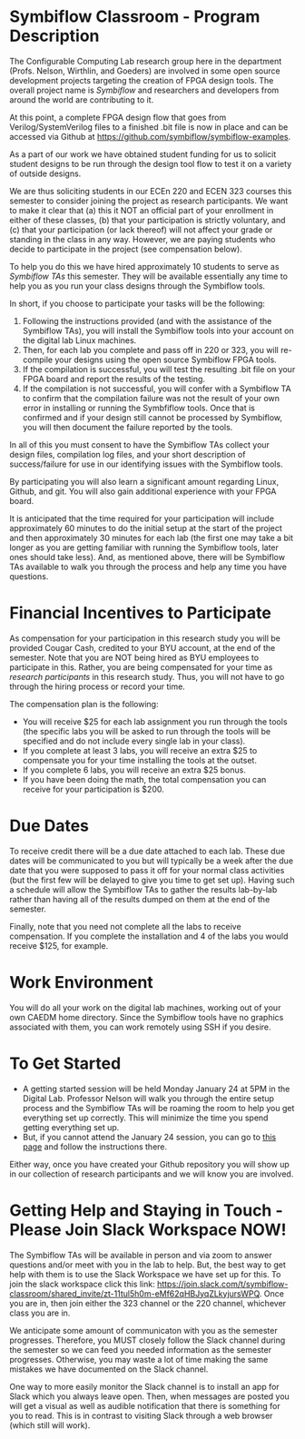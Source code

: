 # Symbiflow Classroom - Program Description
The Configurable Computing Lab research group here in the department (Profs. Nelson, Wirthlin, and Goeders) are involved in some open source development projects targeting the creation of FPGA design tools.  The overall project name is *Symbiflow* and researchers and developers from around the world are contributing to it.

At this point, a complete FPGA design flow that goes from Verilog/SystemVerilog files to a finished .bit file is now in place and can be accessed via Github at https://github.com/symbiflow/symbiflow-examples.

As a part of our work we have obtained student funding for us to solicit student designs to be run through the design tool flow to test it on a variety of outside designs.  

We are thus soliciting students in our ECEn 220 and ECEN 323 courses this semester to consider joining the project as research participants.  We want to make it clear that (a) this it NOT an official part of your enrollment in either of these classes, (b) that your participation is strictly voluntary, and (c) that your participation (or lack thereof) will not affect your grade or standing in the class in any way.  However, we are paying students who decide to participate in the project (see compensation below).

To help you do this we have hired approximately 10 students to serve as *Symbiflow TAs* this semester.  They will be available essentially any time to help you as you run your class designs through the Symbiflow tools.

In short, if you choose to participate your tasks will be the following:
1. Following the instructions provided (and with the assistance of the Symbiflow TAs), you will install the Symbiflow tools into your account on the digital lab Linux machines.  
2. Then, for each lab you complete and pass off in 220 or 323, you will re-compile your designs using the open source Symbiflow FPGA tools.
3. If the compilation is successful, you will test the resulting .bit file on your FPGA board and report the results of the testing.
4. If the compilation is not successful, you will confer with a Symbiflow TA to confirm that the compilation failure was not the result of your own error in installing or running the Symbfiflow tools.  Once that is confirmed and if your design still cannot be processed by Symbiflow, you will then document the failure reported by the tools.

In all of this you must consent to have the Symbiflow TAs collect your design files, compilation log files, and your short description of success/failure for use in our identifying issues with the Symbiflow tools.

By participating you will also learn a significant amount regarding Linux, Github, and git.  You will also gain additional experience with your FPGA board.

It is anticipated that the time required for your participation will include approximately 60 minutes to do the initial setup at the start of the project and then approximately 30 minutes for each lab (the first one may take a bit longer as you are getting familiar with running the Symbiflow tools, later ones should take less).  And, as mentioned above, there will be Symbiflow TAs available to walk you through the process and help any time you have questions. 

# Financial Incentives to Participate

As compensation for your participation in this research study you will be provided Cougar Cash, credited to your BYU account, at the end of the semester.  Note that you are NOT being hired as BYU employees to participate in this.  Rather, you are being compensated for your time as *research participants* in this research study.  Thus, you will not have to go through the hiring process or record your time.

The compensation plan is the following:
- You will receive $25 for each lab assignment you run through the tools (the specific labs you will be asked to run through the tools will be specified and do not include every single lab in your class).
- If you complete at least 3 labs, you will receive an extra $25 to compensate you for your time installing the tools at the outset.
- If you complete 6 labs, you will receive an extra $25 bonus.
- If you have been doing the math, the total compensation you can receive for your participation is $200.

# Due Dates
To receive credit there will be a due date attached to each lab. These due dates will be communicated to you but will typically be a week after the due date that you were supposed to pass it off for your normal class activities (but the first few will be delayed to give you time to get set up).  Having such a schedule will allow the Symbiflow TAs to gather the results lab-by-lab rather than having all of the results dumped on them at the end of the semester.

Finally, note that you need not complete all the labs to receive compensation.  If you complete the installation and 4 of the labs you would receive $125, for example.

# Work Environment
You will do all your work on the digital lab machines, working out of your own CAEDM home directory.  Since the Symbiflow tools have no graphics associated with them, you can work remotely using SSH if you desire.

# To Get Started
- A getting started session will be held Monday January 24 at 5PM in the Digital Lab.   Professor Nelson will walk you through the entire setup process and the Symbiflow TAs will be roaming the room to help you get everything set up correctly.  This will minimize the time you spend getting everything set up.
- But, if you cannot attend the January 24 session, you can go to [this page](../Setup_And_Tutorials/Step1_Creating_Repository.md) and follow the instructions there.  

Either way, once you have created your Github repository you will show up in our collection of research participants and we will know you are involved.

# Getting Help and Staying in Touch - Please Join Slack Workspace NOW!
The Symbiflow TAs will be available in person and via zoom to answer questions and/or meet with you in the lab to help.  But, the best way to get help with them is to use the Slack Workspace we have set up for this.  To join the slack workspace click this link: https://join.slack.com/t/symbiflow-classroom/shared_invite/zt-11tul5h0m-eMf62qHBJyqZLkyjursWPQ.   Once you are in, then join either the 323 channel or the 220 channel, whichever class you are in.

We anticipate some amount of communicaton with you as the semester progresses.  Therefore, you MUST closely follow the Slack channel during the semester so we can feed you needed information as the semester progresses.  Otherwise, you may waste a lot of time making the same mistakes we have documented on the Slack channel.

One way to more easily monitor the Slack channel is to install an app for Slack which you always leave open.  Then, when messages are posted you will get a visual as well as audible notification that there is something for you to read.  This is in contrast to visiting Slack through a web browser (which still will work).

